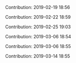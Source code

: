 Contribution: 2019-02-19 18:56

Contribution: 2019-02-22 18:59

Contribution: 2019-02-25 19:03

Contribution: 2019-03-06 18:54

Contribution: 2019-03-06 18:55

Contribution: 2019-03-14 18:55

